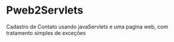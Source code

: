 # Pweb2Servlets
Cadastro de Contato usando javaServlets e uma pagina web, com tratamento simples de exceções 
